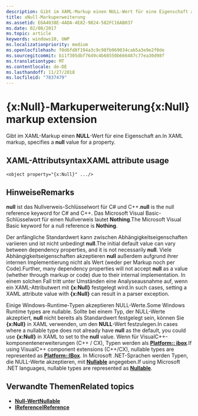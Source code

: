 ```yaml
---
description: Gibt im XAML-Markup einen NULL-Wert für eine Eigenschaft an.
title: xNull-Markuperweiterung
ms.assetid: E6A4038E-4ADA-4E82-9824-582FC16AB037
ms.date: 02/08/2017
ms.topic: article
keywords: windows10, UWP
ms.localizationpriority: medium
ms.openlocfilehash: f0d6fd8f194a3c9c98fb969034cab5a3e9e2f0de
ms.sourcegitcommit: b11f305dbf7649c4b68550b666487c77ea30d98f
ms.translationtype: MT
ms.contentlocale: de-DE
ms.lasthandoff: 11/27/2018
ms.locfileid: "7837479"
---
```

# <a name="xnull-markup-extension"></a><span data-ttu-id="188d5-104">{x:Null}-Markuperweiterung</span><span class="sxs-lookup"><span data-stu-id="188d5-104">{x:Null} markup extension</span></span>


<span data-ttu-id="188d5-105">Gibt im XAML-Markup einen **NULL**-Wert für eine Eigenschaft an.</span><span class="sxs-lookup"><span data-stu-id="188d5-105">In XAML markup, specifies a **null** value for a property.</span></span>

## <a name="xaml-attribute-usage"></a><span data-ttu-id="188d5-106">XAML-Attributsyntax</span><span class="sxs-lookup"><span data-stu-id="188d5-106">XAML attribute usage</span></span>

``` syntax
<object property="{x:Null}" .../>
```

## <a name="remarks"></a><span data-ttu-id="188d5-107">Hinweise</span><span class="sxs-lookup"><span data-stu-id="188d5-107">Remarks</span></span>

<span data-ttu-id="188d5-108">**null** ist das Nullverweis-Schlüsselwort für C# und C++.</span><span class="sxs-lookup"><span data-stu-id="188d5-108">**null** is the null reference keyword for C# and C++.</span></span> <span data-ttu-id="188d5-109">Das Microsoft Visual Basic-Schlüsselwort für einen Nullverweis lautet **Nothing**.</span><span class="sxs-lookup"><span data-stu-id="188d5-109">The Microsoft Visual Basic keyword for a null reference is **Nothing**.</span></span>

<span data-ttu-id="188d5-110">Der anfängliche Standardwert kann zwischen Abhängigkeitseigenschaften variieren und ist nicht unbedingt **null**.</span><span class="sxs-lookup"><span data-stu-id="188d5-110">The initial default value can vary between dependency properties, and it is not necessarily **null**.</span></span> <span data-ttu-id="188d5-111">Viele Abhängigkeitseigenschaften akzeptieren **null** außerdem aufgrund ihrer internen Implementierung nicht als Wert (weder per Markup noch per Code).</span><span class="sxs-lookup"><span data-stu-id="188d5-111">Further, many dependency properties will not accept **null** as a value (whether through markup or code) due to their internal implementation.</span></span> <span data-ttu-id="188d5-112">In einem solchen Fall tritt unter Umständen eine Analyseausnahme auf, wenn ein XAML-Attributwert mit **{x:Null}** festgelegt wird.</span><span class="sxs-lookup"><span data-stu-id="188d5-112">In such cases, setting a XAML attribute value with **{x:Null}** can result in a parser exception.</span></span>

<span data-ttu-id="188d5-113">Einige Windows-Runtime-Typen akzeptieren NULL-Werte.</span><span class="sxs-lookup"><span data-stu-id="188d5-113">Some Windows Runtime types are nullable.</span></span> <span data-ttu-id="188d5-114">Sollte bei einem Typ, der NULL-Werte akzeptiert, **null** nicht bereits als Standardwert festgelegt sein, können Sie **{x:Null}** in XAML verwenden, um den **NULL**-Wert festzulegen.</span><span class="sxs-lookup"><span data-stu-id="188d5-114">In cases where a nullable type does not already have **null** as the default, you could use **{x:Null}** in XAML to set to the **null** value.</span></span> <span data-ttu-id="188d5-115">Wenn für VisualC++-komponentenerweiterungen (C++ / CX), Typen werden als [**Platform:: ibox<T>**](https://msdn.microsoft.com/library/windows/apps/xaml/jj606120.aspx).</span><span class="sxs-lookup"><span data-stu-id="188d5-115">If using VisualC++ component extensions (C++/CX), nullable types are represented as [**Platform::IBox<T>**](https://msdn.microsoft.com/library/windows/apps/xaml/jj606120.aspx).</span></span> <span data-ttu-id="188d5-116">In Microsoft .NET-Sprachen werden Typen, die NULL-Werte akzeptieren, mit [**Nullable<T>**](https://msdn.microsoft.com/library/windows/apps/xaml/b3h38hb0.aspx) angegeben.</span><span class="sxs-lookup"><span data-stu-id="188d5-116">If using Microsoft .NET languages, nullable types are represented as [**Nullable<T>**](https://msdn.microsoft.com/library/windows/apps/xaml/b3h38hb0.aspx).</span></span>

## <a name="related-topics"></a><span data-ttu-id="188d5-117">Verwandte Themen</span><span class="sxs-lookup"><span data-stu-id="188d5-117">Related topics</span></span>

* [**<span data-ttu-id="188d5-118">Null-Wert</span><span class="sxs-lookup"><span data-stu-id="188d5-118">Nullable</span></span><T>**](https://msdn.microsoft.com/library/windows/apps/xaml/b3h38hb0.aspx)
* [**<span data-ttu-id="188d5-119">IReference</span><span class="sxs-lookup"><span data-stu-id="188d5-119">IReference</span></span><T>**](https://msdn.microsoft.com/library/windows/apps/br225864)
 

